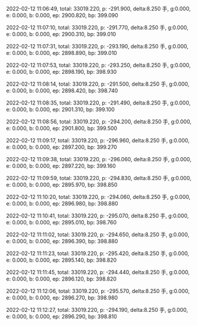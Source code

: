 2022-02-12 11:06:49, total: 33019.220, p: -291.900, delta:8.250 手, g:0.000, e: 0.000, b: 0.000, ep: 2900.820, bp: 399.090

2022-02-12 11:07:10, total: 33019.220, p: -291.770, delta:8.250 手, g:0.000, e: 0.000, b: 0.000, ep: 2900.310, bp: 399.010

2022-02-12 11:07:31, total: 33019.220, p: -293.190, delta:8.250 手, g:0.000, e: 0.000, b: 0.000, ep: 2898.890, bp: 399.010

2022-02-12 11:07:53, total: 33019.220, p: -293.250, delta:8.250 手, g:0.000, e: 0.000, b: 0.000, ep: 2898.190, bp: 398.930

2022-02-12 11:08:14, total: 33019.220, p: -291.500, delta:8.250 手, g:0.000, e: 0.000, b: 0.000, ep: 2898.420, bp: 398.740

2022-02-12 11:08:35, total: 33019.220, p: -291.490, delta:8.250 手, g:0.000, e: 0.000, b: 0.000, ep: 2901.310, bp: 399.100

2022-02-12 11:08:56, total: 33019.220, p: -294.200, delta:8.250 手, g:0.000, e: 0.000, b: 0.000, ep: 2901.800, bp: 399.500

2022-02-12 11:09:17, total: 33019.220, p: -296.960, delta:8.250 手, g:0.000, e: 0.000, b: 0.000, ep: 2897.200, bp: 399.270

2022-02-12 11:09:38, total: 33019.220, p: -296.060, delta:8.250 手, g:0.000, e: 0.000, b: 0.000, ep: 2897.220, bp: 399.160

2022-02-12 11:09:59, total: 33019.220, p: -294.830, delta:8.250 手, g:0.000, e: 0.000, b: 0.000, ep: 2895.970, bp: 398.850

2022-02-12 11:10:20, total: 33019.220, p: -294.060, delta:8.250 手, g:0.000, e: 0.000, b: 0.000, ep: 2896.980, bp: 398.880

2022-02-12 11:10:41, total: 33019.220, p: -295.070, delta:8.250 手, g:0.000, e: 0.000, b: 0.000, ep: 2895.010, bp: 398.760

2022-02-12 11:11:02, total: 33019.220, p: -294.650, delta:8.250 手, g:0.000, e: 0.000, b: 0.000, ep: 2896.390, bp: 398.880

2022-02-12 11:11:23, total: 33019.220, p: -295.420, delta:8.250 手, g:0.000, e: 0.000, b: 0.000, ep: 2895.140, bp: 398.820

2022-02-12 11:11:45, total: 33019.220, p: -294.440, delta:8.250 手, g:0.000, e: 0.000, b: 0.000, ep: 2896.120, bp: 398.820

2022-02-12 11:12:06, total: 33019.220, p: -295.570, delta:8.250 手, g:0.000, e: 0.000, b: 0.000, ep: 2896.270, bp: 398.980

2022-02-12 11:12:27, total: 33019.220, p: -294.190, delta:8.250 手, g:0.000, e: 0.000, b: 0.000, ep: 2896.290, bp: 398.810